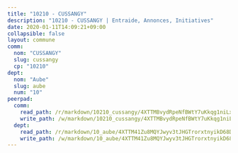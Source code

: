 ```yaml
---
title: "10210 - CUSSANGY"
description: "10210 - CUSSANGY | Entraide, Annonces, Initiatives"
date: 2020-01-11T14:09:21+09:00
collapsible: false
layout: commune
comm:
  nom: "CUSSANGY"
  slug: cussangy
  cp: "10210"
dept:
  nom: "Aube"
  slug: aube
  num: "10"
peerpad:
  comm:
    read_path: /r/markdown/10210_cussangy/4XTTMBvydRpeNfBWtY7uKkqg1niLxxvgBY5FtefTdM5U5WgN1
    write_path: /w/markdown/10210_cussangy/4XTTMBvydRpeNfBWtY7uKkqg1niLxxvgBY5FtefTdM5U5WgN1-K3TgUDRcUB8de9k6DhUzWamvaYHRMndTUPHCScdEM81MjQMRJwFXT9Dww4MW1WDgeVG2fMMkwyXZtu9M84i91grPpxQgq2uhfxRh8TSef62rqG6XpFsX4Z4k1f6PNzfhEYZujfa5
  dept:
    read_path: /r/markdown/10_aube/4XTTM41Zu8MQYJwyv3tJHGTrorxtnyikD68DsVemyiZk3ThMz
    write_path: /w/markdown/10_aube/4XTTM41Zu8MQYJwyv3tJHGTrorxtnyikD68DsVemyiZk3ThMz-K3TgTmGUJaeXhcyrKr3gXoqmq82GkfYoTwSCbr39jXo2qoiz4eMZ1zWf94tEK8PkgCEQwZ6j878iec7q7nyW22BbTVtKr2C3mJwkjMoqhPxRA9brvyfx2cZBiMVgJntTtrf7GrDW
---
```



